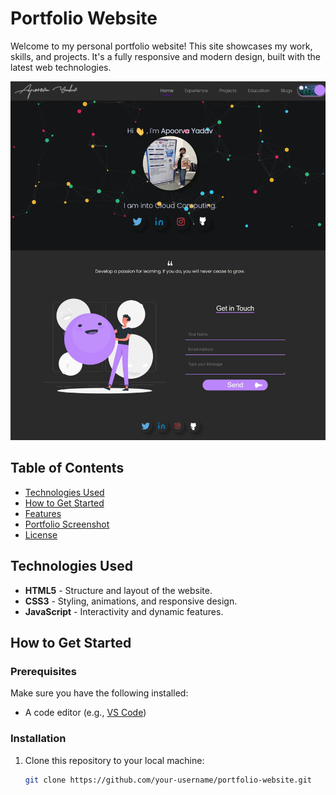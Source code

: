 # Portfolio Website

Welcome to my personal portfolio website! This site showcases my work, skills, and projects. It's a fully responsive and modern design, built with the latest web technologies.

![Portfolio Screenshot](awesome-portfolio-websites-master/assets/images/apoo.jpeg)

## Table of Contents

- [Technologies Used](#technologies-used)
- [How to Get Started](#how-to-get-started)
- [Features](#features)
- [Portfolio Screenshot](#portfolio-screenshot)
- [License](#license)

## Technologies Used

- **HTML5** - Structure and layout of the website.
- **CSS3** - Styling, animations, and responsive design.
- **JavaScript** - Interactivity and dynamic features.

## How to Get Started

### Prerequisites

Make sure you have the following installed:

- A code editor (e.g., [VS Code](https://code.visualstudio.com/))

### Installation

1. Clone this repository to your local machine:

   ```bash
   git clone https://github.com/your-username/portfolio-website.git
